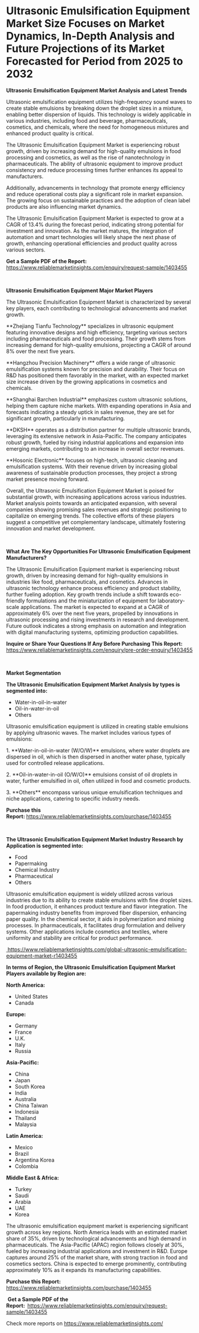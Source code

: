 <p><h1>Ultrasonic Emulsification Equipment Market Size Focuses on Market Dynamics, In-Depth Analysis and Future Projections of its Market Forecasted for Period from 2025 to 2032</h1></p><p><strong>Ultrasonic Emulsification Equipment Market Analysis and Latest Trends</strong></p>
<p><p>Ultrasonic emulsification equipment utilizes high-frequency sound waves to create stable emulsions by breaking down the droplet sizes in a mixture, enabling better dispersion of liquids. This technology is widely applicable in various industries, including food and beverage, pharmaceuticals, cosmetics, and chemicals, where the need for homogeneous mixtures and enhanced product quality is critical.</p><p>The Ultrasonic Emulsification Equipment Market is experiencing robust growth, driven by increasing demand for high-quality emulsions in food processing and cosmetics, as well as the rise of nanotechnology in pharmaceuticals. The ability of ultrasonic equipment to improve product consistency and reduce processing times further enhances its appeal to manufacturers.</p><p>Additionally, advancements in technology that promote energy efficiency and reduce operational costs play a significant role in market expansion. The growing focus on sustainable practices and the adoption of clean label products are also influencing market dynamics.</p><p>The Ultrasonic Emulsification Equipment Market is expected to grow at a CAGR of 13.4% during the forecast period, indicating strong potential for investment and innovation. As the market matures, the integration of automation and smart technologies will likely shape the next phase of growth, enhancing operational efficiencies and product quality across various sectors.</p></p>
<p><strong>Get a Sample PDF of the Report:&nbsp;</strong> <a href="https://www.reliablemarketinsights.com/enquiry/request-sample/1403455?utm_campaign=1938&utm_medium=2&utm_source=Github&utm_content=ia&utm_term=13012025&utm_id=ultrasonic-emulsification-equipment">https://www.reliablemarketinsights.com/enquiry/request-sample/1403455</a></p>
<p>&nbsp;</p>
<p><strong>Ultrasonic Emulsification Equipment Major Market Players</strong></p>
<p><p>The Ultrasonic Emulsification Equipment Market is characterized by several key players, each contributing to technological advancements and market growth. </p><p>**Zhejiang Tianfu Technology** specializes in ultrasonic equipment featuring innovative designs and high efficiency, targeting various sectors including pharmaceuticals and food processing. Their growth stems from increasing demand for high-quality emulsions, projecting a CAGR of around 8% over the next five years.</p><p>**Hangzhou Precision Machinery** offers a wide range of ultrasonic emulsification systems known for precision and durability. Their focus on R&D has positioned them favorably in the market, with an expected market size increase driven by the growing applications in cosmetics and chemicals.</p><p>**Shanghai Barchen Industrial** emphasizes custom ultrasonic solutions, helping them capture niche markets. With expanding operations in Asia and forecasts indicating a steady uptick in sales revenue, they are set for significant growth, particularly in manufacturing.</p><p>**DKSH** operates as a distribution partner for multiple ultrasonic brands, leveraging its extensive network in Asia-Pacific. The company anticipates robust growth, fueled by rising industrial applications and expansion into emerging markets, contributing to an increase in overall sector revenues.</p><p>**Hosonic Electronic** focuses on high-tech, ultrasonic cleaning and emulsification systems. With their revenue driven by increasing global awareness of sustainable production processes, they project a strong market presence moving forward.</p><p>Overall, the Ultrasonic Emulsification Equipment Market is poised for substantial growth, with increasing applications across various industries. Market analysis points towards an anticipated expansion, with several companies showing promising sales revenues and strategic positioning to capitalize on emerging trends. The collective efforts of these players suggest a competitive yet complementary landscape, ultimately fostering innovation and market development.</p></p>
<p>&nbsp;</p>
<p><strong>What Are The Key Opportunities For Ultrasonic Emulsification Equipment Manufacturers?</strong></p>
<p><p>The Ultrasonic Emulsification Equipment market is experiencing robust growth, driven by increasing demand for high-quality emulsions in industries like food, pharmaceuticals, and cosmetics. Advances in ultrasonic technology enhance process efficiency and product stability, further fueling adoption. Key growth trends include a shift towards eco-friendly formulations and the miniaturization of equipment for laboratory-scale applications. The market is expected to expand at a CAGR of approximately 6% over the next five years, propelled by innovations in ultrasonic processing and rising investments in research and development. Future outlook indicates a strong emphasis on automation and integration with digital manufacturing systems, optimizing production capabilities.</p></p>
<p><strong>Inquire or Share Your Questions If Any Before Purchasing This Report:</strong> <a href="https://www.reliablemarketinsights.com/enquiry/pre-order-enquiry/1403455?utm_campaign=1938&utm_medium=2&utm_source=Github&utm_content=ia&utm_term=13012025&utm_id=ultrasonic-emulsification-equipment">https://www.reliablemarketinsights.com/enquiry/pre-order-enquiry/1403455</a></p>
<p>&nbsp;</p>
<p><strong>Market Segmentation</strong></p>
<p><strong>The Ultrasonic Emulsification Equipment Market Analysis by types is segmented into:</strong></p>
<p><ul><li>Water-in-oil-in-water</li><li>Oil-in-water-in-oil</li><li>Others</li></ul></p>
<p><p>Ultrasonic emulsification equipment is utilized in creating stable emulsions by applying ultrasonic waves. The market includes various types of emulsions: </p><p>1. **Water-in-oil-in-water (W/O/W)** emulsions, where water droplets are dispersed in oil, which is then dispersed in another water phase, typically used for controlled release applications. </p><p>2. **Oil-in-water-in-oil (O/W/O)** emulsions consist of oil droplets in water, further emulsified in oil, often utilized in food and cosmetic products.</p><p>3. **Others** encompass various unique emulsification techniques and niche applications, catering to specific industry needs.</p></p>
<p><strong>Purchase this Report:&nbsp;</strong><a href="https://www.reliablemarketinsights.com/purchase/1403455?utm_campaign=1938&utm_medium=2&utm_source=Github&utm_content=ia&utm_term=13012025&utm_id=ultrasonic-emulsification-equipment">https://www.reliablemarketinsights.com/purchase/1403455</a></p>
<p>&nbsp;</p>
<p><strong>The Ultrasonic Emulsification Equipment Market Industry Research by Application is segmented into:</strong></p>
<p><ul><li>Food</li><li>Papermaking</li><li>Chemical Industry</li><li>Pharmaceutical</li><li>Others</li></ul></p>
<p><p>Ultrasonic emulsification equipment is widely utilized across various industries due to its ability to create stable emulsions with fine droplet sizes. In food production, it enhances product texture and flavor integration. The papermaking industry benefits from improved fiber dispersion, enhancing paper quality. In the chemical sector, it aids in polymerization and mixing processes. In pharmaceuticals, it facilitates drug formulation and delivery systems. Other applications include cosmetics and textiles, where uniformity and stability are critical for product performance.</p></p>
<p><a href="https://www.reliablemarketinsights.com/global-ultrasonic-emulsification-equipment-market-r1403455?utm_campaign=1938&utm_medium=2&utm_source=Github&utm_content=ia&utm_term=13012025&utm_id=ultrasonic-emulsification-equipment">&nbsp;https://www.reliablemarketinsights.com/global-ultrasonic-emulsification-equipment-market-r1403455</a></p>
<p><strong>In terms of Region, the Ultrasonic Emulsification Equipment Market Players available by Region are:</strong></p>
<p>
    <p> <strong> North America: </strong>
        <ul>
            <li>United States</li>
            <li>Canada</li>
        </ul>
        </p> 
    <p> <strong> Europe: </strong>
        <ul>
            <li>Germany</li>
            <li>France</li>
            <li>U.K.</li>
            <li>Italy</li>
            <li>Russia</li>
        </ul>
        </p> 
    <p> <strong> Asia-Pacific: </strong>
        <ul>
            <li>China</li>
            <li>Japan</li>
            <li>South Korea</li>
            <li>India</li>
            <li>Australia</li>
            <li>China Taiwan</li>
            <li>Indonesia</li>
            <li>Thailand</li>
            <li>Malaysia</li>
        </ul>
        </p> 
    <p> <strong> Latin America: </strong>
        <ul>
            <li>Mexico</li>
            <li>Brazil</li>
            <li>Argentina Korea</li>
            <li>Colombia</li>
        </ul>
        </p> 
    <p> <strong> Middle East & Africa: </strong>
        <ul>
            <li>Turkey</li>
            <li>Saudi</li>
            <li>Arabia</li>
            <li>UAE</li>
            <li>Korea</li>
        </ul>
    </p>
    </p>
<p><p>The ultrasonic emulsification equipment market is experiencing significant growth across key regions. North America leads with an estimated market share of 35%, driven by technological advancements and high demand in pharmaceuticals. The Asia-Pacific (APAC) region follows closely at 30%, fueled by increasing industrial applications and investment in R&D. Europe captures around 25% of the market share, with strong traction in food and cosmetics sectors. China is expected to emerge prominently, contributing approximately 10% as it expands its manufacturing capabilities.</p></p>
<p><strong>Purchase this Report: </strong><a href="https://www.reliablemarketinsights.com/purchase/1403455?utm_campaign=1938&utm_medium=2&utm_source=Github&utm_content=ia&utm_term=13012025&utm_id=ultrasonic-emulsification-equipment">https://www.reliablemarketinsights.com/purchase/1403455</a></p>
<p>&nbsp;<strong>Get a Sample PDF of the Report:&nbsp;&nbsp;</strong><a href="https://www.reliablemarketinsights.com/enquiry/request-sample/1403455?utm_campaign=1938&utm_medium=2&utm_source=Github&utm_content=ia&utm_term=13012025&utm_id=ultrasonic-emulsification-equipment">https://www.reliablemarketinsights.com/enquiry/request-sample/1403455</a></p>
<p><strong></strong></p>
<p>Check more reports on <a href="https://www.reliablemarketinsights.com/?utm_campaign=1938&utm_medium=2&utm_source=Github&utm_content=ia&utm_term=13012025&utm_id=ultrasonic-emulsification-equipment">https://www.reliablemarketinsights.com/</a></p>